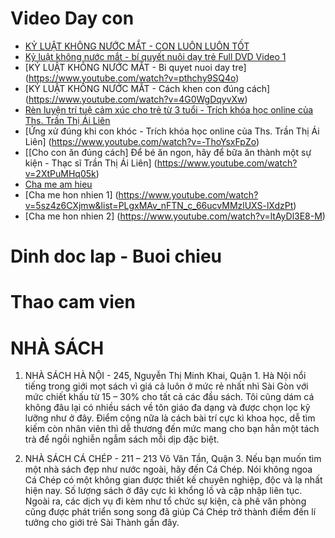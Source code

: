 # Video Day con 
* [KỶ LUẬT KHÔNG NƯỚC MẮT - CON LUÔN LUÔN TỐT ](https://www.youtube.com/watch?v=b2ySQrefZ2k)
* [Kỷ luật không nước mắt - bí quyết nuôi dạy trẻ Full DVD Video 1](https://www.youtube.com/watch?v=pthchy9SQ4o)
* [KỶ LUẬT KHÔNG NƯỚC MẮT - Bi quyet nuoi day tre] (https://www.youtube.com/watch?v=pthchy9SQ4o)
* [KỶ LUẬT KHÔNG NƯỚC MẮT - Cách khen con đúng cách] (https://www.youtube.com/watch?v=4G0WgDqyvXw)
* [Rèn luyện trí tuệ cảm xúc cho trẻ từ 3 tuổi - Trích khóa học online của Ths. Trần Thị Ái Liên](https://www.youtube.com/watch?v=Gy0zaMSkhsU)
* [Ứng xử đúng khi con khóc - Trích khóa học online của Ths. Trần Thị Ái Liên] (https://www.youtube.com/watch?v=-ThoYsxFpZo)
* [[Cho con ăn đúng cách] Để bé ăn ngon, hãy để bữa ăn thành một sự kiện - Thạc sĩ Trần Thị Ái Liên] (https://www.youtube.com/watch?v=2XtPuMHq05k)
* [Cha me am hieu](https://www.youtube.com/watch?v=uhOmaUpaEUU&list=PLgxMAv_nFTN_Ku7CaiJsRm8p23aO9EqG4)
* [Cha me hon nhien 1] (https://www.youtube.com/watch?v=5sz4z6CXjmw&list=PLgxMAv_nFTN_c_66ucvMMzlUXS-lXdzPt)
* [Cha me hon nhien 2] (https://www.youtube.com/watch?v=ltAyDl3E8-M)


# Dinh doc lap - Buoi chieu
# Thao cam vien
# NHÀ SÁCH
1. NHÀ SÁCH HÀ NỘI -  245, Nguyễn Thị Minh Khai, Quận 1.
Hà Nội nổi tiếng trong giới mọt sách vì giá cả luôn ở mức rẻ nhất nhì Sài Gòn với mức chiết khấu từ 15 – 30% cho tất cả các đầu sách. Tôi cũng dám cá không đâu lại có nhiều sách về tôn giáo đa dạng và được chọn lọc kỹ lưỡng như ở đây. Điểm cộng nữa là cách bài trí cực kì khoa học, dễ tìm kiếm còn nhân viên thì dễ thương đến mức mang cho bạn hẳn một tách trà để ngồi nghiễn ngẫm sách mỗi dịp đặc biệt.

2. NHÀ SÁCH CÁ CHÉP - 211 – 213 Võ Văn Tần, Quận 3.
Nếu bạn muốn tìm một nhà sách đẹp như nước ngoài, hãy đến Cá Chép. Nói không ngoa Cá Chép có một không gian được thiết kế chuyên nghiệp, độc và lạ nhất hiện nay. Số lượng sách ở đây cực kì khổng lồ và cập nhập liên tục. Ngoài ra, các dịch vụ đi kèm như tổ chức sự kiện, cà phê văn phòng cũng được phát triển song song đã giúp Cá Chép trở thành điểm đến lí tưởng cho giới trẻ Sài Thành gần đây.
